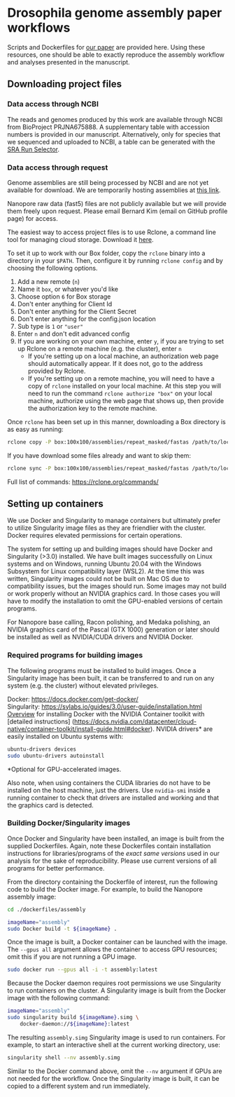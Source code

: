 # Drosophila genome assembly paper workflows
Scripts and Dockerfiles for [our paper](https://www.biorxiv.org/) are provided here. Using these resources, one should be able to exactly reproduce the assembly workflow and analyses presented in the manuscript.

## Downloading project files

### Data access through NCBI
The reads and genomes produced by this work are available through NCBI from BioProject PRJNA675888. A supplementary table with accession numbers is provided in our manuscript. Alternatively, only for species that we sequenced and uploaded to NCBI, a table can be generated with the [SRA Run Selector](https://www.ncbi.nlm.nih.gov/Traces/study/?acc=PRJNA675888).

### Data access through request
Genome assemblies are still being processed by NCBI and are not yet available for download. We are temporarily hosting assemblies at [this link](https://web.stanford.edu/~bkim331/files/genomes/).

Nanopore raw data (fast5) files are not publicly available but we will provide them freely upon request. Please email Bernard Kim (email on GitHub profile page) for access.

The easiest way to access project files is to use Rclone, a command line tool for managing cloud storage. Download it [here](https://rclone.org/downloads/).

To set it up to work with our Box folder, copy the ```rclone``` binary into a 
directory in your ```$PATH```. Then, configure it by running ```rclone config```
and by choosing the following options. 
1. Add a new remote (```n```) 
1. Name it ```box```, or whatever you'd like
1. Choose option ```6``` for Box storage
1. Don't enter anything for Client Id
1. Don't enter anything for the Client Secret
1. Don't enter anything for the config.json location
1. Sub type is ```1``` or ```"user"```
1. Enter ```n``` and don't edit advanced config
1. If you are working on your own machine, enter ```y```, if you are trying to 
set up Rclone on a remote machine (e.g. the cluster), enter ```n``` 
   - If you're setting up on a local machine, an authorization web page should automatically appear. If it does not, go to the address provided by Rclone.
   - If you're setting up on a remote machine, you will need to have a copy of
   ```rclone``` installed on your local machine. At this step you will need to
   run the command ```rclone authorize "box"``` on your local machine, authorize
   using the web page that shows up, then provide the authorization key to the remote machine.

Once ```rclone``` has been set up in this manner, downloading a Box directory is
as easy as running:

```bash
rclone copy -P box:100x100/assemblies/repeat_masked/fastas /path/to/local/dir
```

If you have download some files already and want to skip them:
```bash
rclone sync -P box:100x100/assemblies/repeat_masked/fastas /path/to/local/dir
```

Full list of commands: https://rclone.org/commands/

## Setting up containers
We use Docker and Singularity to manage containers but ultimately prefer to utilize Singularity image files as they are friendlier with the cluster. Docker requires elevated permissions for certain operations.

The system for setting up and building images should have Docker and Singularity (>3.0) installed. We have built images successfully on Linux systems and on Windows, running Ubuntu 20.04 with the Windows Subsystem for Linux compatibility layer (WSL2). At the time this was written, Singularity images could not be built on Mac OS due to compatibility issues, but the images should run. Some images may not build or work properly without an NVIDIA graphics card. In those cases you will have to modify the installation to omit the GPU-enabled versions of certain programs. 

For Nanopore base calling, Racon polishing, and Medaka polishing, an NVIDIA
graphics card of the Pascal (GTX 1000) generation or later should be installed
as well as NVIDIA/CUDA drivers and NVIDIA Docker. 

### Required programs for building images

The following programs must be installed to build images. Once
a Singularity image has been built, it can be transferred to and run
on any system (e.g. the cluster) without elevated privileges.

Docker: https://docs.docker.com/get-docker/  
Singularity: https://sylabs.io/guides/3.0/user-guide/installation.html  
[Overview](https://github.com/NVIDIA/nvidia-docker) for installing Docker with
the NVIDIA Container toolkit with [detailed instructions]
(https://docs.nvidia.com/datacenter/cloud-native/container-toolkit/install-guide.html#docker).
NVIDIA drivers* are easily installed on Ubuntu systems with:    
```bash
ubuntu-drivers devices
sudo ubuntu-drivers autoinstall
```
*Optional for GPU-accelerated images.

Also note, when using containers the CUDA libraries do not have to be installed on the host machine, just the drivers. Use `nvidia-smi` inside a running container to check that drivers are installed and working and that the graphics card is detected.

### Building Docker/Singularity images

Once Docker and Singularity have been installed, an image is built from the supplied Dockerfiles. Again, note these Dockerfiles contain installation instructions for libraries/programs of the *exact same versions* used in our analysis for the sake of reproducibility. Please use current versions of all programs for better performance. 

From the directory containing the Dockerfile of interest, run the following code to build the Docker image. For example, to build the Nanopore assembly image:  
```bash
cd ./dockerfiles/assembly

imageName="assembly"
sudo Docker build -t ${imageName} .
```  
Once the image is built, a Docker container can be launched with the image. The 
```--gpus all``` argument allows the container to access GPU resources; omit
this if you are not running a GPU image.
```bash
sudo docker run --gpus all -i -t assembly:latest
```
Because the Docker daemon requires root permissions we use Singularity 
to run containers on the cluster. A Singularity image is built from
the Docker image with the following command:
```bash
imageName="assembly"
sudo singularity build ${imageName}.simg \
    docker-daemon://${imageName}:latest
```  
The resulting `assembly.simg` Singularity image is used to run
containers. For example, to start an interactive shell at the current
working directory, use:
```bash
singularity shell --nv assembly.simg
```
Similar to the Docker command above, omit the ```--nv``` argument if GPUs are
not needed for the workflow. Once the Singularity image is built, it can be
copied to a different system and run immediately.